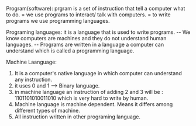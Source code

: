 Program(software):
prgram is a set of instruction that tell a computer what to do.
= we use programs to interact/ talk with computers.
= to write programs we use programming languages.

Programing languages:
it is a language that is used to write programs. 
-- We know computers are machines and they do not understand human languages.
-- Programs are written in a language a computer can understand which is called a programming language.

Machine Laanguage:
1. It is a computer's native language in which computer can understand any instruction. 
2. it uses 0 and 1 --> Binary language.
3. in machine language an instruction of adding 2 and 3 will be : 1101101010011010
which is very hard to write by human.
4. Machine language is machine dependent. Means  it differs among different types of machine.
5. All instruction written in other programing language.
